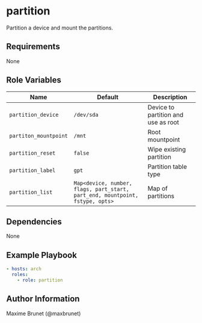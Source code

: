 # partition

Partition a device and mount the partitions.

## Requirements

None

## Role Variables

| Name                  | Default    | Description                         |
| --------------------- | ---------- | ----------------------------------- |
| `partition_device`    | `/dev/sda` | Device to partition and use as root |
| `partiton_mountpoint` | `/mnt`     | Root mountpoint                     |
| `partition_reset`     | `false`    | Wipe existing partition             |
| `partition_label`     | `gpt`      | Partition table type                |
| `partition_list`      | `Map<device, number, flags, part_start, part_end, mountpoint, fstype, opts>` | Map of partitions |

## Dependencies

None

## Example Playbook

```yaml
- hosts: arch
  roles:
    - role: partition 
```

## Author Information

Maxime Brunet (@maxbrunet)
